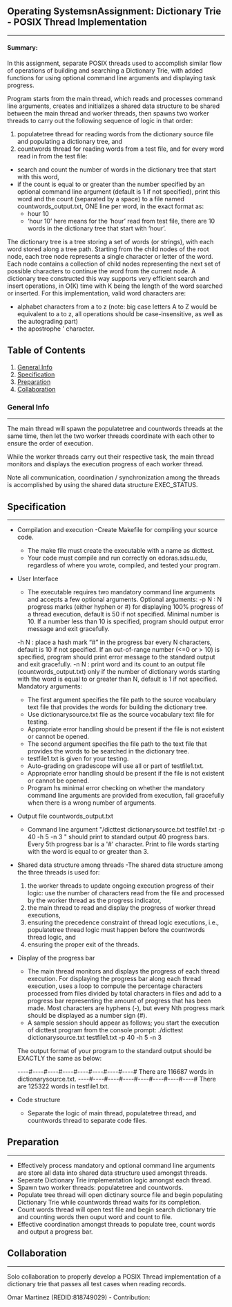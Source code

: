 ## Operating SystemsnAssignment: Dictionary Trie - POSIX Thread Implementation

---

#### Summary:

In this assignment, separate POSIX threads used to accomplish similar flow of
operations of building and searching a Dictionary Trie, with added functions for using
optional command line arguments and displaying task progress.

Program starts from the main thread, which reads and processes command line
arguments, creates and initializes a shared data structure to be shared between the main
thread and worker threads, then spawns two worker threads to carry out the following
sequence of logic in that order:

1. populatetree thread for reading words from the dictionary source file and populating a dictionary tree, and
2. countwords thread for reading words from a test file, and for every word read in from the test file:

- search and count the number of words in the dictionary tree that start with this word,
- if the count is equal to or greater than the number specified by an optional command line argument (default is 1 if not specified), print this word and the count (separated by a space) to a file named countwords_output.txt, ONE line per word, in the exact format as:
  - hour 10
  - ‘hour 10’ here means for the ‘hour’ read from test file, there are 10 words in the dictionary tree that start with ‘hour’.

The dictionary tree is a tree storing a set of words (or strings), with each word stored along a
tree path. Starting from the child nodes of the root node, each tree node represents a single
character or letter of the word. Each node contains a collection of child nodes representing the
next set of possible characters to continue the word from the current node. A dictionary tree
constructed this way supports very efficient search and insert operations, in O(K) time with K
being the length of the word searched or inserted.
For this implementation, valid word characters are:

- alphabet characters from a to z (note: big case letters A to Z would be equivalent to
  a to z, all operations should be case-insensitive, as well as the autograding part)
- the apostrophe ' character.

## Table of Contents

1. [General Info](#general-info)
2. [Specification](#specifications)
3. [Preparation](#preparation)
4. [Collaboration](#collaboration)

### General Info

---

The main thread will spawn the populatetree and countwords threads at the same time,
then let the two worker threads coordinate with each other to ensure the order of
execution.

While the worker threads carry out their respective task, the main thread monitors and
displays the execution progress of each worker thread.

Note all communication, coordination / synchronization among the threads is
accomplished by using the shared data structure EXEC_STATUS.

## Specification

---

- Compilation and execution
  -Create Makefile for compiling your source code.
  - The make file must create the executable with a name as dicttest.
  - Your code must compile and run correctly on edoras.sdsu.edu, regardless of where you wrote, compiled, and tested your program.
- User Interface

  - The executable requires two mandatory command line arguments and accepts a few optional arguments.
    Optional arguments:
    -p N : N progress marks (either hyphen or #) for displaying 100% progress of a thread execution, default is 50 if not specified. Minimal number is 10. If a number less than 10 is specified, program should output error message and exit gracefully.

  -h N : place a hash mark “#” in the progress bar every N characters, default is 10 if not specified. If an out-of-range number (<=0 or > 10) is specified, program should print error message to the standard output and exit gracefully.
  -n N : print word and its count to an output file (countwords_output.txt) only if the number of dictionary words starting with the word is equal to or greater than N, default is 1 if not specified.
  Mandatory arguments:

  - The first argument specifies the file path to the source vocabulary text file that provides the words for building the dictionary tree.
  - Use dictionarysource.txt file as the source vocabulary text file for testing.
  - Appropriate error handling should be present if the file is not existent or cannot be opened.
  - The second argument specifies the file path to the text file that provides the words to be searched in the dictionary tree.
  - testfile1.txt is given for your testing.
  - Auto-grading on gradescope will use all or part of testfile1.txt.
  - Appropriate error handling should be present if the file is not existent or cannot be opened.
  - Program hs minimal error checking on whether the mandatory command line arguments are provided from execution, fail gracefully when there is a wrong number of arguments.

- Output file countwords_output.txt
  - Command line argument "/dicttest dictionarysource.txt testfile1.txt -p 40 -h 5 -n 3 " should print to standard output 40 progress bars. Every 5th progress bar is a '#' character. Print to file words starting with the word is equal to or greater than 3.
- Shared data structure among threads
  -The shared data structure among the three threads is used for:
  1. the worker threads to update ongoing execution progress of their logic: use the number of characters read from the file and processed by the worker thread as the progress indicator,
  2. the main thread to read and display the progress of worker thread executions,
  3. ensuring the precedence constraint of thread logic executions, i.e., populatetree thread logic must happen before the countwords thread logic, and
  4. ensuring the proper exit of the threads.
- Display of the progress bar

  - The main thread monitors and displays the progress of each thread execution. For displaying the progress bar along each thread execution, uses a loop to compute the percentage characters processed from files divided by total characters in files and add to a progress bar representing the amount of progress that has been made. Most characters are hyphens (-), but every Nth progress mark should be displayed as a number sign (#).
  - A sample session should appear as follows; you start the execution of dicttest
    program from the console prompt:
    ./dicttest dictionarysource.txt testfile1.txt -p 40 -h 5 -n 3

  The output format of your program to the standard output should be EXACTLY the
  same as below:

  ----#----#----#----#----#----#----#----#
  There are 116687 words in dictionarysource.txt.
  ----#----#----#----#----#----#----#----#
  There are 125322 words in testfile1.txt.

- Code structure
  - Separate the logic of main thread, populatetree thread, and countwords thread to separate code files.

## Preparation

---

- Effectively process mandatory and optional command line arguments are store all data into shared data structure used amongst threads.
- Seperate Dictionary Trie implementation logic amongst each thread.
- Spawn two worker threads: populatetree and countwords.
- Populate tree thread will open dictinary source file and begin populating Dictionary Trie while countwords thread waits for its completion.
- Count words thread will open test file and begin search dictionary trie and counting words then ouput word and count to file.
- Effective coordination amongst threads to populate tree, count words and output a progress bar.

## Collaboration

---

Solo collaboration to properly develop a POSIX Thread implementation of a dictionary trie that passes
all test cases when reading records.

Omar Martinez (REDID:818749029) - Contribution:
